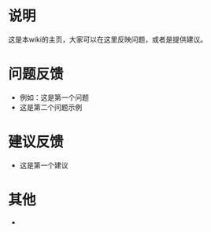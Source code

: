 # 说明 #

这是本wiki的主页，大家可以在这里反映问题，或者是提供建议。

# 问题反馈 #
  * 例如：这是第一个问题
  * 这是第二个问题示例


# 建议反馈 #
  * 这是第一个建议

# 其他 #
  * 





